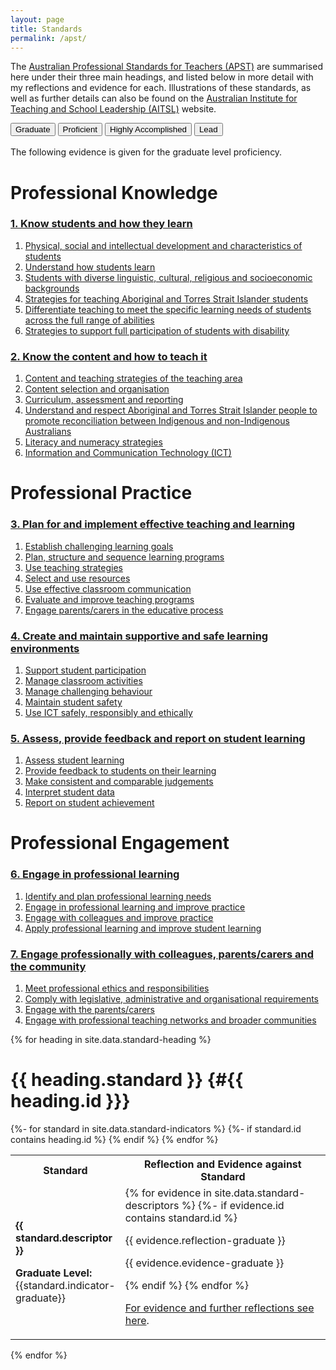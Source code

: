 ```yaml
---
layout: page
title: Standards
permalink: /apst/
---
```


The [Australian Professional Standards for Teachers (APST)](https://www.aitsl.edu.au/docs/default-source/apst-resources/australian_professional_standard_for_teachers_final.pdf) are summarised here under their three main headings, and listed below in more detail with my reflections and evidence for each. Illustrations of these standards, as well as further details can also be found on the [Australian Institute for Teaching and School Leadership (AITSL)](https://www.aitsl.edu.au/teach/standards) website.

<div class="indicator-selector">
	<button id="btn-graduate" onclick="selectTab('content-graduate')">Graduate</button>
	<button id="btn-proficient" onclick="selectTab('content-proficient')">Proficient</button>
	<button id="btn-accomplished" onclick="selectTab('content-accomplished')">Highly Accomplished</button>
	<button id="btn-lead" onclick="selectTab('content-lead')">Lead</button>
</div>
<br>

<div class="indicator content-graduate">
The following evidence is given for the graduate level proficiency.
</div>
<div class="indicator content-proficient" style="display:none">
The following evidence is given for the proficient level proficiency.
</div>
<div class="indicator content-accomplished" style="display:none">
The following evidence is given for the highly accomplished level proficiency.
</div>
<div class="indicator content-lead" style="display:none">
The following evidence is given for the lead level proficiency.
</div>

# Professional Knowledge
### [1. Know students and how they learn](#apst1)
1. [Physical, social and intellectual development and characteristics of students](#apst1-1)
2. [Understand how students learn](#apst1-2)
3. [Students with diverse linguistic, cultural, religious and socioeconomic backgrounds](#apst1-3)
4. [Strategies for teaching Aboriginal and Torres Strait Islander students](#apst1-4)
5. [Differentiate teaching to meet the specific learning needs of students across the full range of abilities](#apst1-5)
6. [Strategies to support full participation of students with disability](#apst1-6)

### [2. Know the content and how to teach it](#apst2)
1. [Content and teaching strategies of the teaching area](#apst2-1)
2. [Content selection and organisation](#apst2-2)
3. [Curriculum, assessment and reporting](#apst2-3)
4. [Understand and respect Aboriginal and Torres Strait Islander people to promote reconciliation between Indigenous and non-Indigenous Australians](#apst2-4)
5. [Literacy and numeracy strategies](#apst2-5)
6. [Information and Communication Technology (ICT)](#apst2-6)  

# Professional Practice
### [3. Plan for and implement effective teaching and learning](#apst3)
1. [Establish challenging learning goals](#apst3-1)
2. [Plan, structure and sequence learning programs](#apst3-2)
3. [Use teaching strategies](#apst3-3)
4. [Select and use resources](#apst3-4)
5. [Use effective classroom communication](#apst3-5)
6. [Evaluate and improve teaching programs](#apst3-6)
7. [Engage parents/carers in the educative process](#apst3-7)

### [4. Create and maintain supportive and safe learning environments](#apst4)
1. [Support student participation](#apst4-1)
2. [Manage classroom activities](#apst4-2)
3. [Manage challenging behaviour](#apst4-3)
4. [Maintain student safety](#apst4-4)
5. [Use ICT safely, responsibly and ethically](#apst4-5)

### [5. Assess, provide feedback and report on student learning](#apst5)
1. [Assess student learning](#apst5-1)
2. [Provide feedback to students on their learning](#apst5-2)
3. [Make consistent and comparable judgements](#apst5-3)
4. [Interpret student data](#apst5-4)
5. [Report on student achievement](#apst5-5)

# Professional Engagement
### [6. Engage in professional learning](#apst6)
1. [Identify and plan professional learning needs](#apst6-1)
2. [Engage in professional learning and improve practice](#apst6-2)
3. [Engage with colleagues and improve practice](#apst6-3)
4. [Apply professional learning and improve student learning](#apst6-4)

### [7. Engage professionally with colleagues, parents/carers and the community](#apst7)
1. [Meet professional ethics and responsibilities](#apst7-1)
2. [Comply with legislative, administrative and organisational requirements](#apst7-2)
3. [Engage with the parents/carers](#apst7-3)
4. [Engage with professional teaching networks and broader communities](#apst7-4)


{% for heading in site.data.standard-heading %}
# {{ heading.standard }} {#{{ heading.id }}}
<table>
    <col style="width:25%">
	<col style="width:75%">
    <tr>
		<th>Standard</th>
		<th>Reflection and Evidence against Standard</th>
	</tr>
{%- for standard in site.data.standard-indicators %}
    {%- if standard.id contains heading.id %}
    <tr>
		<td id="{{ standard.id }}">
			<p>
				<strong>{{ standard.descriptor }}</strong>
			</p>
			<div class="indicator content-graduate">
				<p>
					<strong>Graduate Level:</strong> {{standard.indicator-graduate}}
				</p>
			</div>
			<div class="indicator content-proficient" style="display:none">
				<p>
					<strong>Proficient Level:</strong> {{standard.indicator-proficient}}
				</p>
			</div>
			<div class="indicator content-accomplished" style="display:none">
				<p>
					<strong>Highly Accomplished Level:</strong> {{standard.indicator-accomplished}}
				</p>
			</div>
			<div class="indicator content-lead" style="display:none">
				<p>
					<strong>Lead Level:</strong> {{standard.indicator-lead}}
				</p>
			</div>
		</td>
		<td>
			{% for evidence in site.data.standard-descriptors %}
				{%- if evidence.id contains standard.id %}
			<div class="indicator content-graduate" >
				<p>
					{{ evidence.reflection-graduate }}
				</p>
				<p>
					{{ evidence.evidence-graduate }}
				</p>
			</div>
			<div class="indicator content-proficient" style="display:none">
				<p>
					{{ evidence.reflection-proficient }}
				</p>
				<p>
					{{ evidence.evidence-proficient }}
				</p>
			</div>
			<div class="indicator content-accomplished" style="display:none">
				<p>
					{{ evidence.reflection-accomplished }}
				</p>
				<p>
					{{ evidence.evidence-accomplished }}
				</p>
			</div>
			<div class="indicator content-lead" style="display:none">
				<p>
					{{ evidence.reflection-lead }}
				</p>
				<p>
					{{ evidence.evidence-lead }}
				</p>
			</div>
				{% endif %}
			{% endfor %}
            <p>
			    <a href="{{ site.url }}/{{ site.baseurl }}/apst/{{ standard.id | slice: 4, 6 }}"> For evidence and further reflections see here</a>.
            </p>
        </td>
	</tr>
    {% endif %}
{% endfor %}
</table>
{% endfor %}

<script>
	function selectTab(currentIndicator) {
  		var i;
  		var x = document.getElementsByClassName("indicator");
  		for (i = 0; i < x.length; i++) {
    		x[i].style.display = "none";
  		}
		var j;
		var y = document.getElementsByClassName(currentIndicator);
		for (j = 0; j < y.length; j++) {
  			y[j].style.display = "block";
		}
	}
</script>